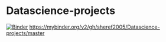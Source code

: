 # Datascience-projects
[![Binder](https://mybinder.org/badge_logo.svg)](https://mybinder.org/v2/gh/sheref2005/Datascience-projects/master)
https://mybinder.org/v2/gh/sheref2005/Datascience-projects/master
